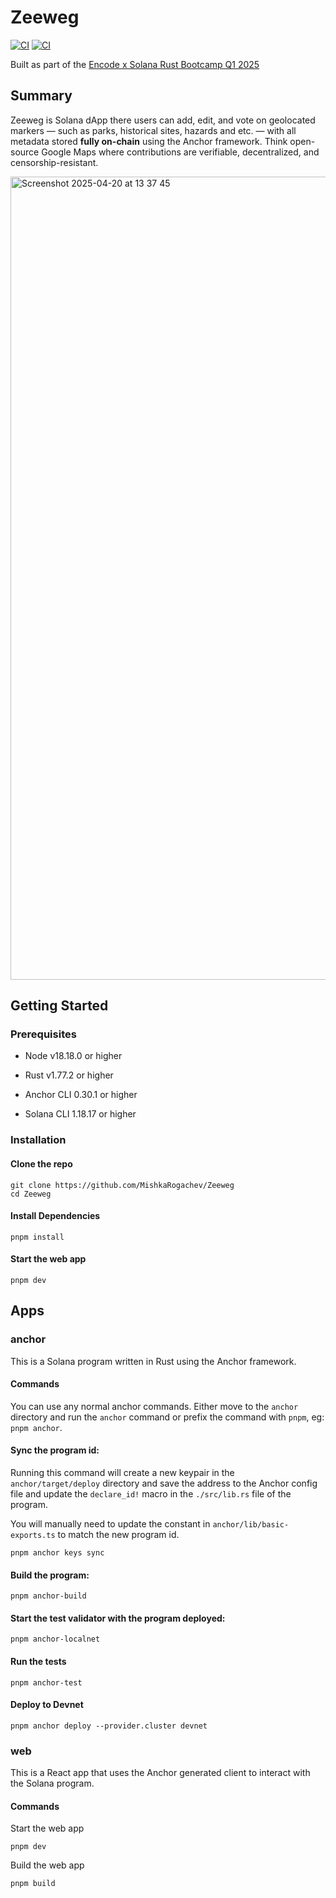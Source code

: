 # Zeeweg

[![CI](https://github.com/MishkaRogachev/Zeeweg/actions/workflows/test-anchor.yml/badge.svg)](https://github.com/MishkaRogachev/Zeeweg/actions)
[![CI](https://github.com/MishkaRogachev/Zeeweg/actions/workflows/test-web.yml/badge.svg)](https://github.com/MishkaRogachev/Zeeweg/actions)

Built as part of the [Encode x Solana Rust Bootcamp Q1 2025](https://www.encode.club/solana-rust-bootcamp) 

## Summary

Zeeweg is Solana dApp there users can add, edit, and vote on geolocated markers — such as parks, historical sites, hazards and etc. — with all metadata stored **fully on-chain** using the Anchor framework.
Think open-source Google Maps where contributions are verifiable, decentralized, and censorship-resistant.

<img width="1285" alt="Screenshot 2025-04-20 at 13 37 45" src="https://github.com/user-attachments/assets/53fbb73a-9671-41e2-8119-f8feb9f311e1" />


## Getting Started

### Prerequisites

- Node v18.18.0 or higher

- Rust v1.77.2 or higher
- Anchor CLI 0.30.1 or higher
- Solana CLI 1.18.17 or higher

### Installation

#### Clone the repo

```shell
git clone https://github.com/MishkaRogachev/Zeeweg
cd Zeeweg
```

#### Install Dependencies

```shell
pnpm install
```

#### Start the web app

```
pnpm dev
```

## Apps

### anchor

This is a Solana program written in Rust using the Anchor framework.

#### Commands

You can use any normal anchor commands. Either move to the `anchor` directory and run the `anchor` command or prefix the
command with `pnpm`, eg: `pnpm anchor`.

#### Sync the program id:

Running this command will create a new keypair in the `anchor/target/deploy` directory and save the address to the
Anchor config file and update the `declare_id!` macro in the `./src/lib.rs` file of the program.

You will manually need to update the constant in `anchor/lib/basic-exports.ts` to match the new program id.

```shell
pnpm anchor keys sync
```

#### Build the program:

```shell
pnpm anchor-build
```

#### Start the test validator with the program deployed:

```shell
pnpm anchor-localnet
```

#### Run the tests

```shell
pnpm anchor-test
```

#### Deploy to Devnet

```shell
pnpm anchor deploy --provider.cluster devnet
```

### web

This is a React app that uses the Anchor generated client to interact with the Solana program.

#### Commands

Start the web app

```shell
pnpm dev
```

Build the web app

```shell
pnpm build
```
